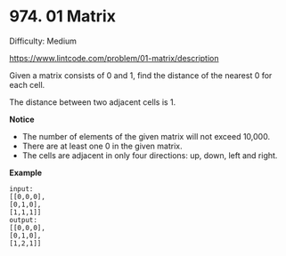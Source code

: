 # 974. 01 Matrix

Difficulty: Medium

https://www.lintcode.com/problem/01-matrix/description

Given a matrix consists of 0 and 1, find the distance of the nearest 0 for each cell.

The distance between two adjacent cells is 1.

**Notice**  
* The number of elements of the given matrix will not exceed 10,000.
* There are at least one 0 in the given matrix.
* The cells are adjacent in only four directions: up, down, left and right.

**Example**  
```
input:
[[0,0,0],
[0,1,0],
[1,1,1]]
output:
[[0,0,0],
[0,1,0],
[1,2,1]]
```
